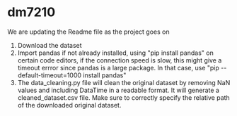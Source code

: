 # dm7210
We are updating the Readme file as the project goes on

1. Download the dataset
2. Import pandas if not already installed, using
    "pip install pandas"
    on certain code editors, if the connection speed is slow, this might give a timeout errror since pandas is a large package. In that case, use
    "pip --default-timeout=1000 install pandas"
3. The data_cleaning.py file will clean the original dataset by removing NaN values and including DataTime in a readable format. It will generate a cleaned_dataset.csv file. Make sure to correctly specify the relative path of the downloaded original dataset.
